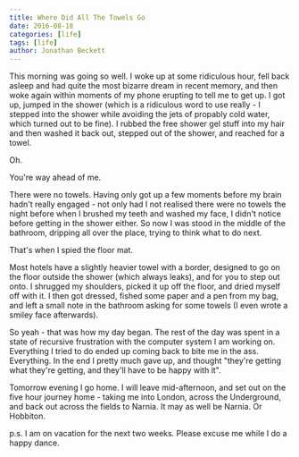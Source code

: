 ```yaml
---
title: Where Did All The Towels Go 
date: 2016-08-18
categories: [life]
tags: [life]
author: Jonathan Beckett
---
```


This morning was going so well. I woke up at some ridiculous hour, fell back asleep and had quite the most bizarre dream in recent memory, and then woke again within moments of my phone erupting to tell me to get up. I got up, jumped in the shower (which is a ridiculous word to use really - I stepped into the shower while avoiding the jets of propably cold water, which turned out to be fine). I rubbed the free shower gel stuff into my hair and then washed it back out, stepped out of the shower, and reached for a towel.

Oh.

You're way ahead of me.

There were no towels. Having only got up a few moments before my brain hadn't really engaged - not only had I not realised there were no towels the night before when I brushed my teeth and washed my face, I didn't notice before getting in the shower either. So now I was stood in the middle of the bathroom, dripping all over the place, trying to think what to do next.

That's when I spied the floor mat.

Most hotels have a slightly heavier towel with a border, designed to go on the floor outside the shower (which always leaks), and for you to step out onto. I shrugged my shoulders, picked it up off the floor, and dried myself off with it. I then got dressed, fished some paper and a pen from my bag, and left a small note in the bathroom asking for some towels (I even wrote a smiley face afterwards).

So yeah - that was how my day began. The rest of the day was spent in a state of recursive frustration with the computer system I am working on. Everything I tried to do ended up coming back to bite me in the ass. Everything. In the end I pretty much gave up, and thought "they're getting what they're getting, and they'll have to be happy with it".

Tomorrow evening I go home. I will leave mid-afternoon, and set out on the five hour journey home - taking me into London, across the Underground, and back out across the fields to Narnia. It may as well be Narnia. Or Hobbiton.

p.s. I am on vacation for the next two weeks. Please excuse me while I do a happy dance.